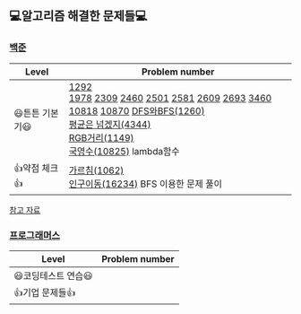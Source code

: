 ## 💻알고리즘 해결한 문제들💻  
### **[백준](https://www.acmicpc.net/)**

| Level       | Problem number                                                                                                                                                                  |
| ---------- | ------------------------------------------------------------------------------------------------------------------------------------------------------------------------- |
| 😃튼튼 기본기😃 | [1292](BOJ/1292.py)<br>[1978](BOJ/1978.py) [2309](BOJ/2309.py) [2460](BOJ/2460.py) [2501](BOJ/2501.py) [2581](BOJ/2581.py) [2609](BOJ/2609.py) [2693](BOJ/2693.py) [3460](BOJ/3460.py) [10818](BOJ/10818.py) [10870](BOJ/10870.py)  [DFS와BFS(1260)](BOJ/1260.py)<br>[평균은 넘겠지(4344)](BOJ/4344.py) <br>[RGB거리(1149)](BOJ/1149.py)<br>[국영수(10825)](https://www.acmicpc.net/problem/10825) lambda함수                                                 |
| 👍약점 체크👍 | [가르침(1062)](BOJ/1062.py)<br> [인구이동(16234)](BOJ/16234.py) BFS 이용한 문제 풀이 |

[참고 자료](https://covenant.tistory.com/224)

### **[프로그래머스](https://programmers.co.kr/)**

| Level       | Problem number                                                                                                                                                                  |
| ---------- | ------------------------------------------------------------------------------------------------------------------------------------------------------------------------- |
| 😃코딩테스트 연습😃 |                      |
| 👍기업 문제들👍 |  |

